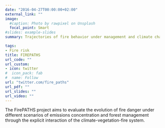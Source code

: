 ```yaml
---
date: "2016-04-27T00:00:00+02:00"
external_link: ""
image:
  #caption: Photo by rawpixel on Unsplash
  focal_point: Smart
#slides: example-slides
summary: Trajectories of fire behavior under management and climate change

tags:
- Fire risk
title: FIREPATHS
url_code: ""
url_custom: 
- icon: twitter
#  icon_pack: fab
#  name: Follow
url: "twitter.com/fire_paths"
url_pdf: ""
url_slides: ""
url_video: ""
---
```


The FirePATHS project aims to evaluate the evolution of fire danger under different scenarios of emissions concentration and forest management through the explicit interaction of the climate-vegetation-fire system. 
